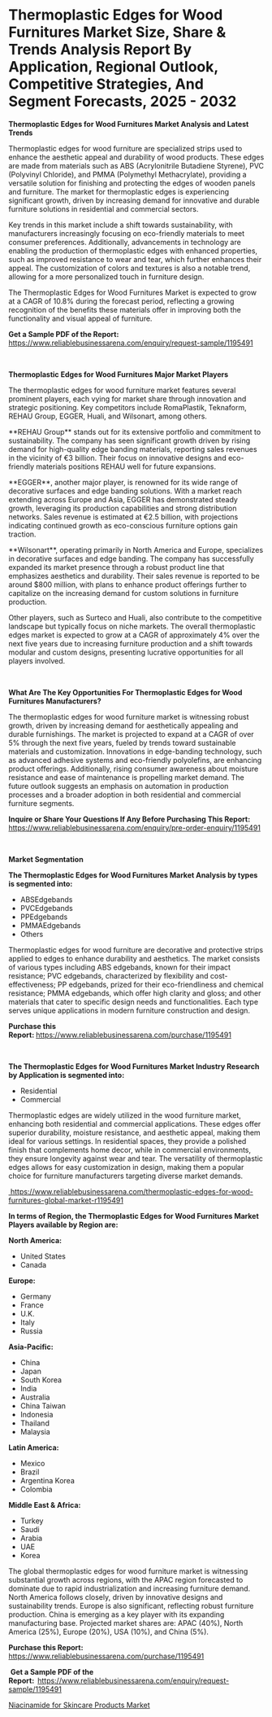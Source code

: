<p><h1>Thermoplastic Edges for Wood Furnitures Market Size, Share & Trends Analysis Report By Application, Regional Outlook, Competitive Strategies, And Segment Forecasts, 2025 - 2032</h1></p><p><strong>Thermoplastic Edges for Wood Furnitures Market Analysis and Latest Trends</strong></p>
<p><p>Thermoplastic edges for wood furniture are specialized strips used to enhance the aesthetic appeal and durability of wood products. These edges are made from materials such as ABS (Acrylonitrile Butadiene Styrene), PVC (Polyvinyl Chloride), and PMMA (Polymethyl Methacrylate), providing a versatile solution for finishing and protecting the edges of wooden panels and furniture. The market for thermoplastic edges is experiencing significant growth, driven by increasing demand for innovative and durable furniture solutions in residential and commercial sectors.</p><p>Key trends in this market include a shift towards sustainability, with manufacturers increasingly focusing on eco-friendly materials to meet consumer preferences. Additionally, advancements in technology are enabling the production of thermoplastic edges with enhanced properties, such as improved resistance to wear and tear, which further enhances their appeal. The customization of colors and textures is also a notable trend, allowing for a more personalized touch in furniture design. </p><p>The Thermoplastic Edges for Wood Furnitures Market is expected to grow at a CAGR of 10.8% during the forecast period, reflecting a growing recognition of the benefits these materials offer in improving both the functionality and visual appeal of furniture.</p></p>
<p><strong>Get a Sample PDF of the Report:&nbsp;</strong> <a href="https://www.reliablebusinessarena.com/enquiry/request-sample/1195491?utm_campaign=2939&utm_medium=2&utm_source=Github&utm_content=ia&utm_term=22032025&utm_id=thermoplastic-edges-for-wood-furnitures">https://www.reliablebusinessarena.com/enquiry/request-sample/1195491</a></p>
<p>&nbsp;</p>
<p><strong>Thermoplastic Edges for Wood Furnitures Major Market Players</strong></p>
<p><p>The thermoplastic edges for wood furniture market features several prominent players, each vying for market share through innovation and strategic positioning. Key competitors include RomaPlastik, Teknaform, REHAU Group, EGGER, Huali, and Wilsonart, among others.</p><p>**REHAU Group** stands out for its extensive portfolio and commitment to sustainability. The company has seen significant growth driven by rising demand for high-quality edge banding materials, reporting sales revenues in the vicinity of €3 billion. Their focus on innovative designs and eco-friendly materials positions REHAU well for future expansions.</p><p>**EGGER**, another major player, is renowned for its wide range of decorative surfaces and edge banding solutions. With a market reach extending across Europe and Asia, EGGER has demonstrated steady growth, leveraging its production capabilities and strong distribution networks. Sales revenue is estimated at €2.5 billion, with projections indicating continued growth as eco-conscious furniture options gain traction.</p><p>**Wilsonart**, operating primarily in North America and Europe, specializes in decorative surfaces and edge banding. The company has successfully expanded its market presence through a robust product line that emphasizes aesthetics and durability. Their sales revenue is reported to be around $800 million, with plans to enhance product offerings further to capitalize on the increasing demand for custom solutions in furniture production.</p><p>Other players, such as Surteco and Huali, also contribute to the competitive landscape but typically focus on niche markets. The overall thermoplastic edges market is expected to grow at a CAGR of approximately 4% over the next five years due to increasing furniture production and a shift towards modular and custom designs, presenting lucrative opportunities for all players involved.</p></p>
<p>&nbsp;</p>
<p><strong>What Are The Key Opportunities For Thermoplastic Edges for Wood Furnitures Manufacturers?</strong></p>
<p><p>The thermoplastic edges for wood furniture market is witnessing robust growth, driven by increasing demand for aesthetically appealing and durable furnishings. The market is projected to expand at a CAGR of over 5% through the next five years, fueled by trends toward sustainable materials and customization. Innovations in edge-banding technology, such as advanced adhesive systems and eco-friendly polyolefins, are enhancing product offerings. Additionally, rising consumer awareness about moisture resistance and ease of maintenance is propelling market demand. The future outlook suggests an emphasis on automation in production processes and a broader adoption in both residential and commercial furniture segments.</p></p>
<p><strong>Inquire or Share Your Questions If Any Before Purchasing This Report:</strong> <a href="https://www.reliablebusinessarena.com/enquiry/pre-order-enquiry/1195491?utm_campaign=2939&utm_medium=2&utm_source=Github&utm_content=ia&utm_term=22032025&utm_id=thermoplastic-edges-for-wood-furnitures">https://www.reliablebusinessarena.com/enquiry/pre-order-enquiry/1195491</a></p>
<p>&nbsp;</p>
<p><strong>Market Segmentation</strong></p>
<p><strong>The Thermoplastic Edges for Wood Furnitures Market Analysis by types is segmented into:</strong></p>
<p><ul><li>ABSEdgebands</li><li>PVCEdgebands</li><li>PPEdgebands</li><li>PMMAEdgebands</li><li>Others</li></ul></p>
<p><p>Thermoplastic edges for wood furniture are decorative and protective strips applied to edges to enhance durability and aesthetics. The market consists of various types including ABS edgebands, known for their impact resistance; PVC edgebands, characterized by flexibility and cost-effectiveness; PP edgebands, prized for their eco-friendliness and chemical resistance; PMMA edgebands, which offer high clarity and gloss; and other materials that cater to specific design needs and functionalities. Each type serves unique applications in modern furniture construction and design.</p></p>
<p><strong>Purchase this Report:&nbsp;</strong><a href="https://www.reliablebusinessarena.com/purchase/1195491?utm_campaign=2939&utm_medium=2&utm_source=Github&utm_content=ia&utm_term=22032025&utm_id=thermoplastic-edges-for-wood-furnitures">https://www.reliablebusinessarena.com/purchase/1195491</a></p>
<p>&nbsp;</p>
<p><strong>The Thermoplastic Edges for Wood Furnitures Market Industry Research by Application is segmented into:</strong></p>
<p><ul><li>Residential</li><li>Commercial</li></ul></p>
<p><p>Thermoplastic edges are widely utilized in the wood furniture market, enhancing both residential and commercial applications. These edges offer superior durability, moisture resistance, and aesthetic appeal, making them ideal for various settings. In residential spaces, they provide a polished finish that complements home decor, while in commercial environments, they ensure longevity against wear and tear. The versatility of thermoplastic edges allows for easy customization in design, making them a popular choice for furniture manufacturers targeting diverse market demands.</p></p>
<p><a href="https://www.reliablebusinessarena.com/thermoplastic-edges-for-wood-furnitures-global-market-r1195491?utm_campaign=2939&utm_medium=2&utm_source=Github&utm_content=ia&utm_term=22032025&utm_id=thermoplastic-edges-for-wood-furnitures">&nbsp;https://www.reliablebusinessarena.com/thermoplastic-edges-for-wood-furnitures-global-market-r1195491</a></p>
<p><strong>In terms of Region, the Thermoplastic Edges for Wood Furnitures Market Players available by Region are:</strong></p>
<p>
    <p> <strong> North America: </strong>
        <ul>
            <li>United States</li>
            <li>Canada</li>
        </ul>
        </p> 
    <p> <strong> Europe: </strong>
        <ul>
            <li>Germany</li>
            <li>France</li>
            <li>U.K.</li>
            <li>Italy</li>
            <li>Russia</li>
        </ul>
        </p> 
    <p> <strong> Asia-Pacific: </strong>
        <ul>
            <li>China</li>
            <li>Japan</li>
            <li>South Korea</li>
            <li>India</li>
            <li>Australia</li>
            <li>China Taiwan</li>
            <li>Indonesia</li>
            <li>Thailand</li>
            <li>Malaysia</li>
        </ul>
        </p> 
    <p> <strong> Latin America: </strong>
        <ul>
            <li>Mexico</li>
            <li>Brazil</li>
            <li>Argentina Korea</li>
            <li>Colombia</li>
        </ul>
        </p> 
    <p> <strong> Middle East & Africa: </strong>
        <ul>
            <li>Turkey</li>
            <li>Saudi</li>
            <li>Arabia</li>
            <li>UAE</li>
            <li>Korea</li>
        </ul>
    </p>
    </p>
<p><p>The global thermoplastic edges for wood furniture market is witnessing substantial growth across regions, with the APAC region forecasted to dominate due to rapid industrialization and increasing furniture demand. North America follows closely, driven by innovative designs and sustainability trends. Europe is also significant, reflecting robust furniture production. China is emerging as a key player with its expanding manufacturing base. Projected market shares are: APAC (40%), North America (25%), Europe (20%), USA (10%), and China (5%).</p></p>
<p><strong>Purchase this Report: </strong><a href="https://www.reliablebusinessarena.com/purchase/1195491?utm_campaign=2939&utm_medium=2&utm_source=Github&utm_content=ia&utm_term=22032025&utm_id=thermoplastic-edges-for-wood-furnitures">https://www.reliablebusinessarena.com/purchase/1195491</a></p>
<p>&nbsp;<strong>Get a Sample PDF of the Report:&nbsp;&nbsp;</strong><a href="https://www.reliablebusinessarena.com/enquiry/request-sample/1195491?utm_campaign=2939&utm_medium=2&utm_source=Github&utm_content=ia&utm_term=22032025&utm_id=thermoplastic-edges-for-wood-furnitures">https://www.reliablebusinessarena.com/enquiry/request-sample/1195491</a></p>
<p><strong></strong></p>
<p><p><a href="https://github.com/akrachveslov/Market-Research-Report-List-1/blob/main/niacinamide-for-skincare-products-market.md?utm_campaign=2939&utm_medium=2&utm_source=Github&utm_content=ia&utm_term=22032025&utm_id=thermoplastic-edges-for-wood-furnitures">Niacinamide for Skincare Products Market</a></p></p>